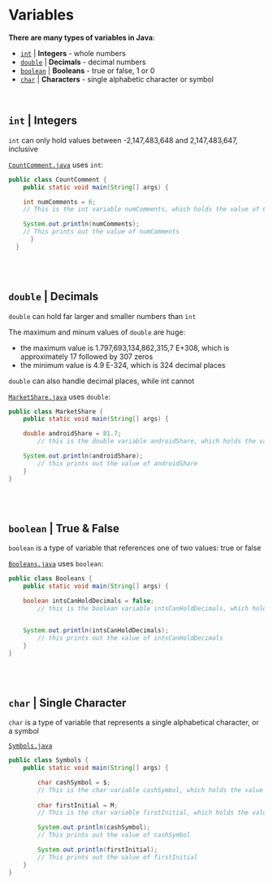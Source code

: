 # Variables
**There are many types of variables in Java**:

- [```int```](#int--integers) | **Integers**  -  whole numbers
- [```double```](#double--decimals) | **Decimals** - decimal numbers 
- [```boolean```](#boolean--true--false) | **Booleans** - true or false, 1 or 0
- [```char```](#char--single-character) | **Characters** - single alphabetic character or symbol

<br>

## ```int``` | Integers 

```int``` can only hold values between -2,147,483,648 and 2,147,483,647, inclusive

[```CountComment.java```](/00_Java_Files/CountComment.java) uses ```int```:
```java
public class CountComment {
    public static void main(String[] args) { 

    int numComments = 6;
    // This is the int variable numComments, which holds the value of 6

    System.out.println(numComments);
    // This prints out the value of numComments
      }
  }
```

<br>

<br>

## ```double``` | Decimals

```double``` can hold far larger and smaller numbers than ```int```

The maximum and minum values of ```double``` are huge:
- the maximum value is 1.797,693,134,862,315,7 E+308, which is approximately 17 followed by 307 zeros 
- the minimum value is 4.9 E-324, which is 324 decimal places

```double``` can also handle decimal places, while int cannot 

[```MarketShare.java```](/00_Java_Files/MarketShare.java) uses ```double```:
```java
public class MarketShare {
	public static void main(String[] args) {

    double androidShare = 81.7;
        // this is the double variable androidShare, which holds the value of 81.7

    System.out.println(androidShare);
        // this prints out the value of androidShare
	}
}
```

<br>

<br>

## ```boolean``` | True & False

```boolean``` is a type of variable that references one of two values: true or false

[```Booleans.java```](/00_Java_Files/Booleans.java) uses ```boolean```:
```java
public class Booleans {
	public static void main(String[] args) { 

    boolean intsCanHoldDecimals = false;
        // this is the boolean variable intsCanHoldDecimals, which holds the value of false


    System.out.println(intsCanHoldDecimals);
        // this prints out the value of intsCanHoldDecimals
	}
}
```

<br>

<br>

## ```char``` |  Single Character

```char``` is a type of variable that represents a single alphabetical character, or a symbol

[```Symbols.java```](/00_Java_files/Symbols.java)

```java
public class Symbols {
    public static void main(String[] args) { 

        char cashSymbol = $;
        // This is the char variable cashSymbol, which holds the value of $
    
        char firstInitial = M;
        // This is the char variable firstInitial, which holds the value of M

        System.out.println(cashSymbol);
        // This prints out the value of cashSymbol

        System.out.println(firstInitial);
        // This prints out the value of firstInitial
    }
}
```